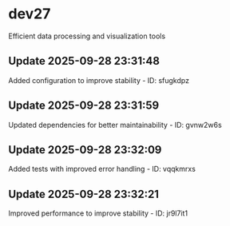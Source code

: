 # dev27
Efficient data processing and visualization tools

## Update 2025-09-28 23:31:48
Added configuration to improve stability - ID: sfugkdpz


## Update 2025-09-28 23:31:59
Updated dependencies for better maintainability - ID: gvnw2w6s


## Update 2025-09-28 23:32:09
Added tests with improved error handling - ID: vqqkmrxs


## Update 2025-09-28 23:32:21
Improved performance to improve stability - ID: jr9l7it1

